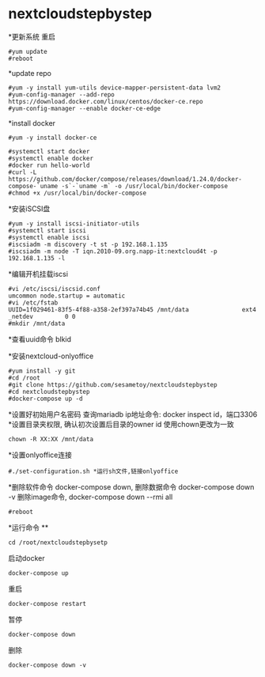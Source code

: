 # nextcloudstepbystep

*更新系统 重启
```
#yum update
#reboot
```
*update repo
```
#yum -y install yum-utils device-mapper-persistent-data lvm2
#yum-config-manager --add-repo https://download.docker.com/linux/centos/docker-ce.repo
#yum-config-manager --enable docker-ce-edge
```
*install docker
```
#yum -y install docker-ce

#systemctl start docker
#systemctl enable docker
#docker run hello-world
#curl -L https://github.com/docker/compose/releases/download/1.24.0/docker-compose-`uname -s`-`uname -m` -o /usr/local/bin/docker-compose
#chmod +x /usr/local/bin/docker-compose
```
*安装iSCSI盘
```
#yum -y install iscsi-initiator-utils 
#systemctl start iscsi
#systemctl enable iscsi
#iscsiadm -m discovery -t st -p 192.168.1.135
#iscsiadm -m node -T iqn.2010-09.org.napp-it:nextcloud4t -p 192.168.1.135 -l
```
*编辑开机挂载iscsi
```
#vi /etc/iscsi/iscsid.conf
umcommon node.startup = automatic
#vi /etc/fstab
UUID=1f029461-83f5-4f88-a358-2ef397a74b45 /mnt/data               ext4   _netdev         0 0
#mkdir /mnt/data
```
*查看uuid命令 blkid

*安装nextcloud-onlyoffice
```
#yum install -y git
#cd /root
#git clone https://github.com/sesametoy/nextcloudstepbystep
#cd nextcloudstepbystep
#docker-compose up -d
```

*设置好初始用户名密码 查询mariadb ip地址命令: docker inspect id，端口3306 
*设置目录夹权限, 确认初次设置后目录的owner id 使用chown更改为一致
```
chown -R XX:XX /mnt/data
```
*设置onlyoffice连接
```
#./set-configuration.sh *运行sh文件,链接onlyoffice
```
*删除软件命令 docker-compose down, 删除数据命令 docker-compose down -v 删除image命令, docker-compose down --rmi all
```
#reboot
```


*运行命令
**
```
cd /root/nextcloudstepbysetp
```
启动docker 
```
docker-compose up
```
重启
```
docker-compose restart
```
暂停
```
docker-compose down
```
删除
```
docker-compose down -v 
```

